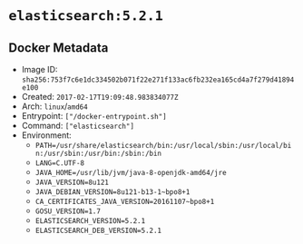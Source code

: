 # `elasticsearch:5.2.1`

## Docker Metadata

- Image ID: `sha256:753f7c6e1dc334502b071f22e271f133ac6fb232ea165cd4a7f279d41894e100`
- Created: `2017-02-17T19:09:48.983834077Z`
- Arch: `linux`/`amd64`
- Entrypoint: `["/docker-entrypoint.sh"]`
- Command: `["elasticsearch"]`
- Environment:
  - `PATH=/usr/share/elasticsearch/bin:/usr/local/sbin:/usr/local/bin:/usr/sbin:/usr/bin:/sbin:/bin`
  - `LANG=C.UTF-8`
  - `JAVA_HOME=/usr/lib/jvm/java-8-openjdk-amd64/jre`
  - `JAVA_VERSION=8u121`
  - `JAVA_DEBIAN_VERSION=8u121-b13-1~bpo8+1`
  - `CA_CERTIFICATES_JAVA_VERSION=20161107~bpo8+1`
  - `GOSU_VERSION=1.7`
  - `ELASTICSEARCH_VERSION=5.2.1`
  - `ELASTICSEARCH_DEB_VERSION=5.2.1`
